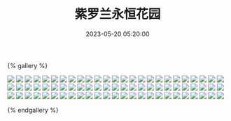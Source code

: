 ﻿---
title: 紫罗兰永恒花园
date: 2023-05-20 05:20:00
comments: false
---

{% gallery %}

![](https://fastly.jsdelivr.net/gh/1405720461/images@master/Violet_Evergarden/1.avif)
![](https://fastly.jsdelivr.net/gh/1405720461/images@master/Violet_Evergarden/2.avif)
![](https://fastly.jsdelivr.net/gh/1405720461/images@master/Violet_Evergarden/3.avif)
![](https://fastly.jsdelivr.net/gh/1405720461/images@master/Violet_Evergarden/4.avif)
![](https://fastly.jsdelivr.net/gh/1405720461/images@master/Violet_Evergarden/5.avif)
![](https://fastly.jsdelivr.net/gh/1405720461/images@master/Violet_Evergarden/6.avif)
![](https://fastly.jsdelivr.net/gh/1405720461/images@master/Violet_Evergarden/7.avif)
![](https://fastly.jsdelivr.net/gh/1405720461/images@master/Violet_Evergarden/8.avif)
![](https://fastly.jsdelivr.net/gh/1405720461/images@master/Violet_Evergarden/9.avif)
![](https://fastly.jsdelivr.net/gh/1405720461/images@master/Violet_Evergarden/10.avif)
![](https://fastly.jsdelivr.net/gh/1405720461/images@master/Violet_Evergarden/11.avif)
![](https://fastly.jsdelivr.net/gh/1405720461/images@master/Violet_Evergarden/12.avif)
![](https://fastly.jsdelivr.net/gh/1405720461/images@master/Violet_Evergarden/13.avif)
![](https://fastly.jsdelivr.net/gh/1405720461/images@master/Violet_Evergarden/14.avif)
![](https://fastly.jsdelivr.net/gh/1405720461/images@master/Violet_Evergarden/15.avif)
![](https://fastly.jsdelivr.net/gh/1405720461/images@master/Violet_Evergarden/16.avif)
![](https://fastly.jsdelivr.net/gh/1405720461/images@master/Violet_Evergarden/17.avif)
![](https://fastly.jsdelivr.net/gh/1405720461/images@master/Violet_Evergarden/18.avif)
![](https://fastly.jsdelivr.net/gh/1405720461/images@master/Violet_Evergarden/19.avif)
![](https://fastly.jsdelivr.net/gh/1405720461/images@master/Violet_Evergarden/20.avif)
![](https://fastly.jsdelivr.net/gh/1405720461/images@master/Violet_Evergarden/21.avif)
![](https://fastly.jsdelivr.net/gh/1405720461/images@master/Violet_Evergarden/22.avif)
![](https://fastly.jsdelivr.net/gh/1405720461/images@master/Violet_Evergarden/23.avif)
![](https://fastly.jsdelivr.net/gh/1405720461/images@master/Violet_Evergarden/24.avif)
![](https://fastly.jsdelivr.net/gh/1405720461/images@master/Violet_Evergarden/25.avif)
![](https://fastly.jsdelivr.net/gh/1405720461/images@master/Violet_Evergarden/26.avif)
![](https://fastly.jsdelivr.net/gh/1405720461/images@master/Violet_Evergarden/27.avif)
![](https://fastly.jsdelivr.net/gh/1405720461/images@master/Violet_Evergarden/28.avif)
![](https://fastly.jsdelivr.net/gh/1405720461/images@master/Violet_Evergarden/29.avif)
![](https://fastly.jsdelivr.net/gh/1405720461/images@master/Violet_Evergarden/30.avif)
![](https://fastly.jsdelivr.net/gh/1405720461/images@master/Violet_Evergarden/31.avif)
![](https://fastly.jsdelivr.net/gh/1405720461/images@master/Violet_Evergarden/32.avif)
![](https://fastly.jsdelivr.net/gh/1405720461/images@master/Violet_Evergarden/33.avif)
![](https://fastly.jsdelivr.net/gh/1405720461/images@master/Violet_Evergarden/34.avif)
![](https://fastly.jsdelivr.net/gh/1405720461/images@master/Violet_Evergarden/35.avif)
![](https://fastly.jsdelivr.net/gh/1405720461/images@master/Violet_Evergarden/36.avif)
![](https://fastly.jsdelivr.net/gh/1405720461/images@master/Violet_Evergarden/37.avif)
![](https://fastly.jsdelivr.net/gh/1405720461/images@master/Violet_Evergarden/38.avif)
![](https://fastly.jsdelivr.net/gh/1405720461/images@master/Violet_Evergarden/39.avif)
![](https://fastly.jsdelivr.net/gh/1405720461/images@master/Violet_Evergarden/40.avif)
![](https://fastly.jsdelivr.net/gh/1405720461/images@master/Violet_Evergarden/41.avif)
![](https://fastly.jsdelivr.net/gh/1405720461/images@master/Violet_Evergarden/42.avif)
![](https://fastly.jsdelivr.net/gh/1405720461/images@master/Violet_Evergarden/43.avif)
![](https://fastly.jsdelivr.net/gh/1405720461/images@master/Violet_Evergarden/44.avif)
![](https://fastly.jsdelivr.net/gh/1405720461/images@master/Violet_Evergarden/45.avif)
![](https://fastly.jsdelivr.net/gh/1405720461/images@master/Violet_Evergarden/46.avif)
![](https://fastly.jsdelivr.net/gh/1405720461/images@master/Violet_Evergarden/47.avif)
![](https://fastly.jsdelivr.net/gh/1405720461/images@master/Violet_Evergarden/48.avif)
![](https://fastly.jsdelivr.net/gh/1405720461/images@master/Violet_Evergarden/49.avif)
![](https://fastly.jsdelivr.net/gh/1405720461/images@master/Violet_Evergarden/50.avif)
![](https://fastly.jsdelivr.net/gh/1405720461/images@master/Violet_Evergarden/51.avif)
![](https://fastly.jsdelivr.net/gh/1405720461/images@master/Violet_Evergarden/52.avif)
![](https://fastly.jsdelivr.net/gh/1405720461/images@master/Violet_Evergarden/53.avif)
![](https://fastly.jsdelivr.net/gh/1405720461/images@master/Violet_Evergarden/54.avif)
![](https://fastly.jsdelivr.net/gh/1405720461/images@master/Violet_Evergarden/55.avif)
![](https://fastly.jsdelivr.net/gh/1405720461/images@master/Violet_Evergarden/56.avif)
![](https://fastly.jsdelivr.net/gh/1405720461/images@master/Violet_Evergarden/57.avif)
![](https://fastly.jsdelivr.net/gh/1405720461/images@master/Violet_Evergarden/58.avif)
![](https://fastly.jsdelivr.net/gh/1405720461/images@master/Violet_Evergarden/59.avif)
![](https://fastly.jsdelivr.net/gh/1405720461/images@master/Violet_Evergarden/60.avif)
![](https://fastly.jsdelivr.net/gh/1405720461/images@master/Violet_Evergarden/61.avif)
![](https://fastly.jsdelivr.net/gh/1405720461/images@master/Violet_Evergarden/62.avif)
![](https://fastly.jsdelivr.net/gh/1405720461/images@master/Violet_Evergarden/63.avif)
![](https://fastly.jsdelivr.net/gh/1405720461/images@master/Violet_Evergarden/64.avif)
![](https://fastly.jsdelivr.net/gh/1405720461/images@master/Violet_Evergarden/65.avif)
![](https://fastly.jsdelivr.net/gh/1405720461/images@master/Violet_Evergarden/66.avif)
![](https://fastly.jsdelivr.net/gh/1405720461/images@master/Violet_Evergarden/67.avif)
![](https://fastly.jsdelivr.net/gh/1405720461/images@master/Violet_Evergarden/68.avif)
![](https://fastly.jsdelivr.net/gh/1405720461/images@master/Violet_Evergarden/69.avif)
![](https://fastly.jsdelivr.net/gh/1405720461/images@master/Violet_Evergarden/70.avif)
![](https://fastly.jsdelivr.net/gh/1405720461/images@master/Violet_Evergarden/71.avif)
![](https://fastly.jsdelivr.net/gh/1405720461/images@master/Violet_Evergarden/72.avif)
![](https://fastly.jsdelivr.net/gh/1405720461/images@master/Violet_Evergarden/73.avif)
![](https://fastly.jsdelivr.net/gh/1405720461/images@master/Violet_Evergarden/74.avif)
![](https://fastly.jsdelivr.net/gh/1405720461/images@master/Violet_Evergarden/75.avif)

{% endgallery %}
